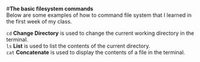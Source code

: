 #**The basic filesystem commands** <br> 
Below are some examples of how to command file system that I learned in the first week of my class.<br>

```cd``` **Change Directory**
is used to change the current working directory in the terminal.<br> 
```ls``` **List**
is used to list the contents of the current directory.<br> 
```cat``` **Concatenate**
is used to display the contents of a file in the terminal.

